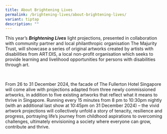 ```yaml
---
title: About Brightening Lives
permalink: /brightening-lives/about-brightening-lives/
variant: tiptap
description: ""
---
```

<p>This year’s <strong><em>Brightening Lives</em></strong> light projections,
presented in collaboration with community partner and local philanthropic
organisation The Majurity Trust, will showcase a series of original artworks
created by artists with disabilities from ART:DIS, a local non-profit organisation
which seeks to provide learning and livelihood opportunities for persons
with disabilities through art.</p>
<p>&nbsp;</p>
<p>From 26 to 31 December 2024, the facade of The Fullerton Hotel Singapore
will come alive with projections adapted from three newly commissioned
artworks, in addition to five existing artworks that reflect what it means
to thrive in Singapore. Running every 15 minutes from 8 pm to 10:30pm nightly
(with an additional last show at 10:45pm on 31 December 2024) – the vivid
artwork projections will collectively unfold a story of tenacity, resilience
and progress, portraying life’s journey from childhood aspirations to overcoming
challenges, ultimately envisioning a society where everyone can grow, contribute
and thrive.</p>